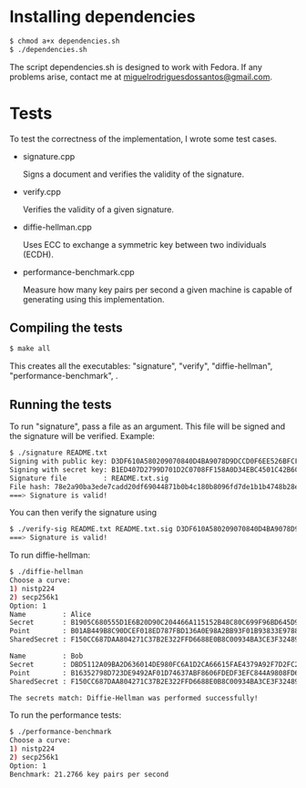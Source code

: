 # Installing dependencies

```bash
$ chmod a+x dependencies.sh 
$ ./dependencies.sh
```
The script dependencies.sh is designed to work with Fedora.
If any problems arise, contact me at miguelrodriguesdossantos@gmail.com.

# Tests

To test the correctness of the implementation, I wrote some test cases.

* signature.cpp

	Signs a document and verifies the validity of the signature.
* verify.cpp

	Verifies the validity of a given signature.
* diffie-hellman.cpp

	Uses ECC to exchange a symmetric key between two individuals (ECDH).
* performance-benchmark.cpp

	Measure how many key pairs per second a given machine is capable of generating using this implementation.

## Compiling the tests

```bash
$ make all
```

This creates all the executables: "signature", "verify", "diffie-hellman", "performance-benchmark", .

## Running the tests

To run "signature", pass a file as an argument.
This file will be signed and the signature will be verified.
Example:

```bash
$ ./signature README.txt 
Signing with public key: D3DF610A580209070840D4BA9078D9DCCD0F6EE526BFCF858D38FB4A93D9E9F8 3AE61BB01033A451FCA47758A87A572CE658A958DA8BB6DB421AD11EAF23B797
Signing with secret key: B1ED407D2799D701D2C0708FF158A0D34EBC4501C42B60FD6BC209E3D2EFDC00
Signature file         : README.txt.sig
File hash: 78e2a90ba3ede7cadd20df69044871b0b4c180b8096fd7de1b1b4748b28e33cb
===> Signature is valid!
```
You can then verify the signature using
```bash
$ ./verify-sig README.txt README.txt.sig D3DF610A580209070840D4BA9078D9DCCD0F6EE526BFCF858D38FB4A93D9E9F8 3AE61BB01033A451FCA47758A87A572CE658A958DA8BB6DB421AD11EAF23B797
===> Signature is valid!
```
To run diffie-hellman:

```bash
$ ./diffie-hellman 
Choose a curve: 
1) nistp224 
2) secp256k1 
Option: 1
Name         : Alice
Secret       : B1905C680555D1E6B20D90C204466A115152B48C80C699F96BD645D9
Point        : B01AB449B8C90DCEF018ED787FBD136A0E98A2BB93F01B93833E9788 3D0401D6A9C27AECF13C08F7BC284171D3BBE469588FEEE9A0687301
SharedSecret : F150CC687DAA804271C37B2E322FFD6688E0B8C00934BA3CE3F32489 E029A730490F781BC02C91639BBF592189F6BAFD157805CA2B9B30FB

Name         : Bob
Secret       : DBD5112A09BA2D636014DE980FC6A1D2CA66615FAE4379A92F7D2FC2
Point        : B16352798D723DE9492AF01D74637ABF8606FDEDF3EFC844A9808FD6 8B59ED91C00DB588058E4B939A6D55DD8BAF3474429D49A5BE2B5E20
SharedSecret : F150CC687DAA804271C37B2E322FFD6688E0B8C00934BA3CE3F32489 E029A730490F781BC02C91639BBF592189F6BAFD157805CA2B9B30FB

The secrets match: Diffie-Hellman was performed successfully!
```

To run the performance tests:

```bash
$ ./performance-benchmark 
Choose a curve: 
1) nistp224     
2) secp256k1    
Option: 1
Benchmark: 21.2766 key pairs per second
```
